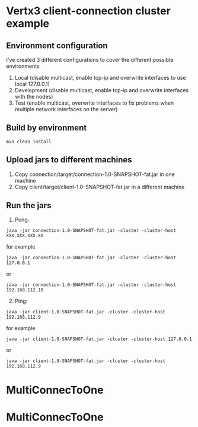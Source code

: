# Vertx3 client-connection cluster example

## Environment configuration

I've created 3 different configurations to cover the different possible environments

1. Local (disable multicast, enable tcp-ip and overwrite interfaces to use local 127.0.0.1)
2. Development (disable multicast, enable tcp-ip and overwrite interfaces with the nodes)
3. Test (enable multicast, overwrite interfaces to fix problems when multiple network interfaces on the server)


## Build by environment


```mvn clean install```


## Upload jars to different machines

1. Copy connection/target/connection-1.0-SNAPSHOT-fat.jar in one machine
2. Copy client/target/client-1.0-SNAPSHOT-fat.jar in a different machine

## Run the jars

1. Pong:

```java -jar connection-1.0-SNAPSHOT-fat.jar -cluster -cluster-host XXX.XXX.XXX.XX```

for example

```java -jar connection-1.0-SNAPSHOT-fat.jar -cluster -cluster-host 127.0.0.1```

or

```java -jar connection-1.0-SNAPSHOT-fat.jar -cluster -cluster-host 192.168.112.10```

2. Ping:

```java -jar client-1.0-SNAPSHOT-fat.jar -cluster -cluster-host 192.168.112.9```

for example

```java -jar client-1.0-SNAPSHOT-fat.jar -cluster -cluster-host 127.0.0.1```

or

```java -jar client-1.0-SNAPSHOT-fat.jar -cluster -cluster-host 192.168.112.9```


# MultiConnecToOne
# MultiConnecToOne
